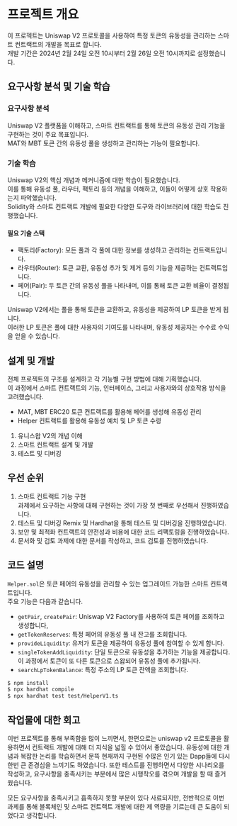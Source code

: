# 프로젝트 개요

이 프로젝트는 Uniswap V2 프로토콜을 사용하여 특정 토큰의 유동성을 관리하는 스마트 컨트랙트의 개발을 목표로 합니다.  
개발 기간은 2024년 2월 24일 오전 10시부터 2월 26일 오전 10시까지로 설정했습니다.

## 요구사항 분석 및 기술 학습

### 요구사항 분석

Uniswap V2 플랫폼을 이해하고, 스마트 컨트랙트를 통해 토큰의 유동성 관리 기능을 구현하는 것이 주요 목표입니다.  
MAT와 MBT 토큰 간의 유동성 풀을 생성하고 관리하는 기능이 필요합니다.

### 기술 학습

Uniswap V2의 핵심 개념과 메커니즘에 대한 학습이 필요했습니다.  
이를 통해 유동성 풀, 라우터, 팩토리 등의 개념을 이해하고, 이들이 어떻게 상호 작용하는지 파악했습니다.  
Solidity와 스마트 컨트랙트 개발에 필요한 다양한 도구와 라이브러리에 대한 학습도 진행했습니다.

#### 필요 기술 스택

- 팩토리(Factory): 모든 풀과 각 풀에 대한 정보를 생성하고 관리하는 컨트랙트입니다.
- 라우터(Router): 토큰 교환, 유동성 추가 및 제거 등의 기능을 제공하는 컨트랙트입니다.
- 페어(Pair): 두 토큰 간의 유동성 풀을 나타내며, 이를 통해 토큰 교환 비율이 결정됩니다.

Uniswap V2에서는 풀을 통해 토큰을 교환하고, 유동성을 제공하여 LP 토큰을 받게 됩니다.  
이러한 LP 토큰은 풀에 대한 사용자의 기여도를 나타내며, 유동성 제공자는 수수료 수익을 얻을 수 있습니다.

## 설계 및 개발

전체 프로젝트의 구조를 설계하고 각 기능별 구현 방법에 대해 기획했습니다.  
이 과정에서 스마트 컨트랙트의 기능, 인터페이스, 그리고 사용자와의 상호작용 방식을 고려했습니다.

- MAT, MBT ERC20 토큰 컨트랙트를 활용해 페어를 생성해 유동성 관리
- Helper 컨트랙트를 활용해 유동성 예치 및 LP 토큰 수령

1. 유니스왑 V2의 개념 이해
2. 스마트 컨트랙트 설계 및 개발
3. 테스트 및 디버깅

## 우선 순위

1. 스마트 컨트랙트 기능 구현  
   과제에서 요구하는 사항에 대해 구현하는 것이 가장 첫 번째로 우선해서 진행하였습니다.
2. 테스트 및 디버깅
   Remix 및 Hardhat을 통해 테스트 및 디버깅을 진행하였습니다.
3. 보안 및 최적화
   컨트랙트의 안전성과 비용에 대한 코드 리팩토링을 진행하였습니다.
4. 문서화 및 검토
   과제에 대한 문서를 작성하고, 코드 검토를 진행하였습니다.

## 코드 설명

`Helper.sol`은 토큰 페어의 유동성을 관리할 수 있는 업그레이드 가능한 스마트 컨트랙트입니다.  
주요 기능은 다음과 같습니다.

- `getPair`, `createPair`: Uniswap V2 Factory를 사용하여 토큰 페어를 조회하고 생성합니다,
- `getTokenReserves`: 특정 페어의 유동성 풀 내 잔고를 조회합니다.
- `provideLiquidity`: 유저가 토큰을 제공하여 유동성 풀에 참여할 수 있게 합니다.
- `singleTokenAddLiquidity`: 단일 토큰으로 유동성을 추가하는 기능을 제공합니다.  
  이 과정에서 토큰이 또 다른 토큰으로 스왑되어 유동성 풀에 추가됩니다.
- `searchLpTokenBalance`: 특정 주소의 LP 토큰 잔액을 조회합니다.

```bash
$ npm install
$ npx hardhat compile
$ npx hardhat test test/HelperV1.ts
```

## 작업물에 대한 회고

이번 프로젝트를 통해 부족함을 많이 느끼면서, 한편으로는 uniswap v2 프로토콜을 활용하면서 컨트랙트 개발에 대해 더 지식을 넓힐 수 있어서 좋았습니다.
유동성에 대한 개념과 복잡한 논리를 학습하면서 문뜩 현재까지 구현된 수많은 인기 있는 Dapp들에 다시 한번 큰 존경심을 느끼기도 하였습니다.
또한 테스트를 진행하면서 다양한 시나리오를 작성하고, 요구사항을 충족시키는 부분에서 많은 시행착오를 겪으며 개발을 할 때 즐거웠습니다.

모든 요구사항을 충족시키고 흡족하지 못할 부분이 있다 사료되지만, 전반적으로 이번 과제를 통해 블록체인 및 스마트 컨트랙트 개발에 대한
제 역량을 기르는데 큰 도움이 되었다고 생각합니다.
